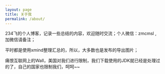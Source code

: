 ```yaml
---
layout: page
title: 关于我
permalink: /about/
---
```


234飞的个人博客，记录一些总结的内容，欢迎随时交流；个人微信：zmcmsl ,加微信请备注；

 平时都是使用xmind整理汇总的，所以，大多数也是发布的导出图片；



痛恨互联网上的Wall，美国对我们进行限制，我们下载使用的JDK就已经是处理过的了，自己的国家也限制我们，呵呵~~ 





